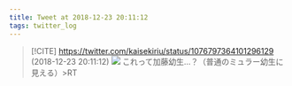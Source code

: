 ```yaml
---
title: Tweet at 2018-12-23 20:11:12
tags: twitter_log
---
```


> [!CITE] https://twitter.com/kaisekiriu/status/1076797364101296129 (2018-12-23 20:11:12)
> ![](https://twitter.com/kaisekiriu/status/1076797364101296129)
> これって加藤幼生…？（普通のミュラー幼生に見える）&gt;RT
